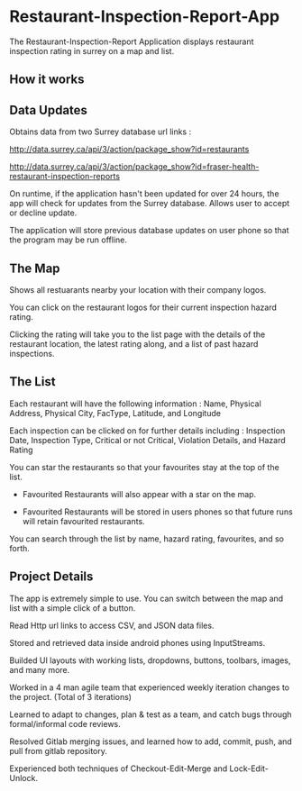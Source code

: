 # Restaurant-Inspection-Report-App

The Restaurant-Inspection-Report Application displays restaurant inspection rating in surrey on a map and list.

## How it works
## Data Updates
Obtains data from two Surrey database url links :

http://data.surrey.ca/api/3/action/package_show?id=restaurants

http://data.surrey.ca/api/3/action/package_show?id=fraser-health-restaurant-inspection-reports

On runtime, if the application hasn't been updated for over 24 hours, the app will check for updates from the Surrey database.
Allows user to accept or decline update. 

The application will store previous database updates on user phone so that the program may be run offline. 

## The Map
Shows all restuarants nearby your location with their company logos.

You can click on the restaurant logos for their current inspection hazard rating.

Clicking the rating will take you to the list page with the details of the restaurant location, the latest rating along, and a list of past hazard inspections.

## The List
Each restaurant will have the following information : Name, Physical Address, Physical City, FacType, Latitude, and Longitude
  
Each inspection can be clicked on for further details including : Inspection Date, Inspection Type, Critical or not Critical, Violation Details, and Hazard Rating
  
You can star the restaurants so that your favourites stay at the top of the list.

* Favourited Restaurants will also appear with a star on the map.

* Favourited Restaurants will be stored in users phones so that future runs will retain favourited restaurants.


You can search through the list by name, hazard rating, favourites, and so forth.
  
  
  
## Project Details  

The app is extremely simple to use. You can switch between the map and list with a simple click of a button.

Read Http url links to access CSV, and JSON data files.  

Stored and retrieved data inside android phones using InputStreams.

Builded UI layouts with working lists, dropdowns, buttons, toolbars, images, and many more.  

Worked in a 4 man agile team that experienced weekly iteration changes to the project. (Total of 3 iterations) 

Learned to adapt to changes, plan & test as a team, and catch bugs through formal/informal code reviews. 

Resolved Gitlab merging issues, and learned how to add, commit, push, and pull from gitlab repository. 

Experienced both techniques of Checkout-Edit-Merge and Lock-Edit-Unlock.
